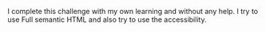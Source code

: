 I complete this challenge with my own learning and without any help. I try to use Full semantic HTML and also try to use the accessibility. 